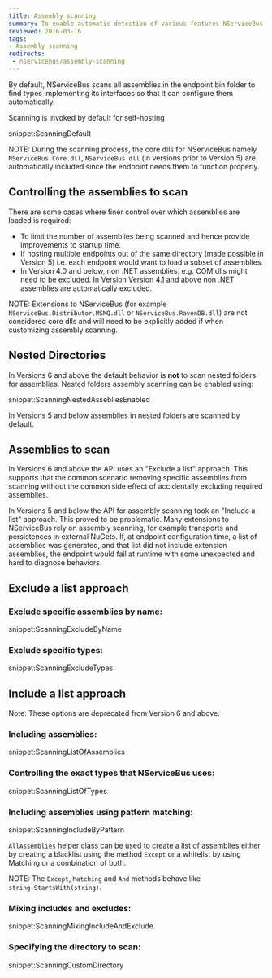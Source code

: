 ```yaml
---
title: Assembly scanning
summary: To enable automatic detection of various features NServiceBus scans assemblies for well known types
reviewed: 2016-03-16
tags:
- Assembly scanning
redirects:
 - nservicebus/assembly-scanning
---
```


By default, NServiceBus scans all assemblies in the endpoint bin folder to find types implementing its interfaces so that it can configure them automatically.

Scanning is invoked by default for self-hosting

snippet:ScanningDefault

NOTE: During the scanning process, the core dlls for NServiceBus namely `NServiceBus.Core.dll`, `NServiceBus.dll` (in versions prior to Version 5) are automatically included since the endpoint needs them to function properly.


## Controlling the assemblies to scan

There are some cases where finer control over which assemblies are loaded is required:

 * To limit the number of assemblies being scanned and hence provide improvements to startup time.
 * If hosting multiple endpoints out of the same directory (made possible in Version 5) i.e. each endpoint would want to load a subset of assemblies.
 * In Version 4.0 and below, non .NET assemblies, e.g. COM dlls might need to be excluded. In Version Version 4.1 and above non .NET assemblies are automatically excluded.

NOTE: Extensions to NServiceBus (for example `NServiceBus.Distributor.MSMQ.dll` or `NServiceBus.RavenDB.dll`) are not considered core dlls and will need to be explicitly added if when customizing assembly scanning.


## Nested Directories

In Versions 6 and above the default behavior is **not** to scan nested folders for assemblies. Nested folders assembly scanning can be enabled using:

snippet:ScanningNestedAssebliesEnabled

In Versions 5 and below assemblies in nested folders are scanned by default.


## Assemblies to scan

In Versions 6 and above the API uses an "Exclude a list" approach. This supports that the common scenario removing specific assemblies from scanning without the common side effect of accidentally excluding required assemblies.

In Versions 5 and below the API for assembly scanning took an "Include a list" approach. This proved to be problematic. Many extensions to NServiceBus rely on assembly scanning, for example transports and persistences in external NuGets. If, at endpoint configuration time, a list of assemblies was generated, and that list did not include extension assemblies, the endpoint would fail at runtime with some unexpected and hard to diagnose behaviors.


## Exclude a list approach


### Exclude specific assemblies by name:

snippet:ScanningExcludeByName


### Exclude specific types:

snippet:ScanningExcludeTypes


## Include a list approach

Note: These options are deprecated from Version 6 and above.


### Including assemblies:

snippet:ScanningListOfAssemblies


### Controlling the exact types that NServiceBus uses:

snippet:ScanningListOfTypes


### Including assemblies using pattern matching:

snippet:ScanningIncludeByPattern

`AllAssemblies` helper class can be used to create a list of assemblies either by creating a blacklist using the method `Except` or a whitelist by using Matching or a combination of both.

NOTE: The `Except`, `Matching` and `And` methods behave like `string.StartsWith(string)`.


### Mixing includes and excludes:

snippet:ScanningMixingIncludeAndExclude


### Specifying the directory to scan:

snippet:ScanningCustomDirectory